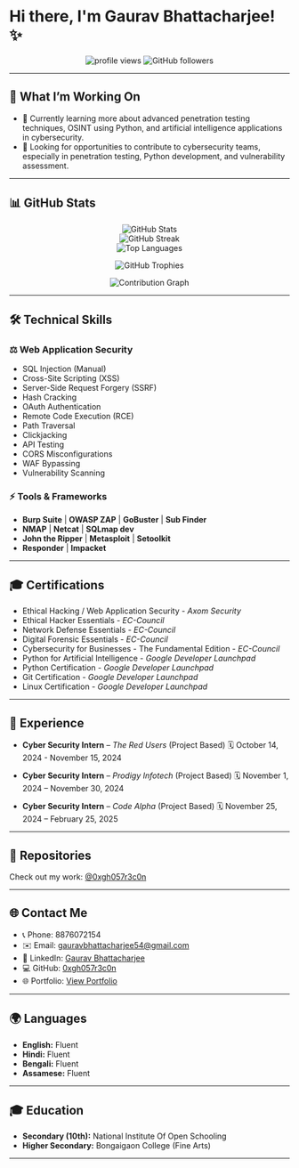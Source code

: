 # Hi there, I'm Gaurav Bhattacharjee! ✨

<p align="center">
  <img src="https://komarev.com/ghpvc/?username=0xgh057r3c0n&label=Profile%20views&color=0e75b6&style=flat" alt="profile views"/>
  <img src="https://img.shields.io/github/followers/0xgh057r3c0n?label=Followers&style=social" alt="GitHub followers"/>
</p>

---

## 🚀 What I’m Working On

* 🌱 Currently learning more about advanced penetration testing techniques, OSINT using Python, and artificial intelligence applications in cybersecurity.
* 🔭 Looking for opportunities to contribute to cybersecurity teams, especially in penetration testing, Python development, and vulnerability assessment.

---

## 📊 GitHub Stats

<p align="center">
  <img src="https://github-readme-stats.vercel.app/api?username=0xgh057r3c0n&show_icons=true&theme=radical" alt="GitHub Stats"/>
  <br>
  <img src="https://github-readme-streak-stats.herokuapp.com/?user=0xgh057r3c0n&theme=radical" alt="GitHub Streak"/>
  <br>
  <img src="https://github-readme-stats.vercel.app/api/top-langs/?username=0xgh057r3c0n&layout=compact&theme=radical" alt="Top Languages"/>
</p>

<p align="center">
  <img src="https://github-profile-trophy.vercel.app/?username=0xgh057r3c0n&theme=dracula" alt="GitHub Trophies"/>
</p>

<p align="center">
  <img src="https://github-readme-activity-graph.cyclic.app/graph?username=0xgh057r3c0n&theme=dracula" alt="Contribution Graph"/>
</p>

---

## 🛠️ Technical Skills

### ⚖️ Web Application Security

* SQL Injection (Manual)
* Cross-Site Scripting (XSS)
* Server-Side Request Forgery (SSRF)
* Hash Cracking
* OAuth Authentication
* Remote Code Execution (RCE)
* Path Traversal
* Clickjacking
* API Testing
* CORS Misconfigurations
* WAF Bypassing
* Vulnerability Scanning

### ⚡ Tools & Frameworks

* **Burp Suite** | **OWASP ZAP** | **GoBuster** | **Sub Finder**
* **NMAP** | **Netcat** | **SQLmap dev**
* **John the Ripper** | **Metasploit** | **Setoolkit**
* **Responder** | **Impacket**

---

## 🎓 Certifications

* Ethical Hacking / Web Application Security - *Axom Security*
* Ethical Hacker Essentials - *EC-Council*
* Network Defense Essentials - *EC-Council*
* Digital Forensic Essentials - *EC-Council*
* Cybersecurity for Businesses - The Fundamental Edition - *EC-Council*
* Python for Artificial Intelligence - *Google Developer Launchpad*
* Python Certification - *Google Developer Launchpad*
* Git Certification - *Google Developer Launchpad*
* Linux Certification - *Google Developer Launchpad*

---

## 💼 Experience

* **Cyber Security Intern** – *The Red Users* (Project Based)
  🗓 October 14, 2024 - November 15, 2024

* **Cyber Security Intern** – *Prodigy Infotech* (Project Based)
  🗓 November 1, 2024 – November 30, 2024

* **Cyber Security Intern** – *Code Alpha* (Project Based)
  🗓 November 25, 2024 – February 25, 2025

---

## 🔗 Repositories

Check out my work: [@0xgh057r3c0n](https://github.com/0xgh057r3c0n?tab=repositories)

---

## 🌐 Contact Me

* 📞 Phone: 8876072154
* ✉️ Email: [gauravbhattacharjee54@gmail.com](mailto:gauravbhattacharjee54@gmail.com)
* 🔗 LinkedIn: [Gaurav Bhattacharjee](https://www.linkedin.com/in/gaurav-bhattacharjee/)
* 💻 GitHub: [0xgh057r3c0n](https://github.com/0xgh057r3c0n/)
* 🌐 Portfolio: [View Portfolio](https://0xgh057r3c0n.github.io/portfolio/)

---

## 🌍 Languages

* **English:** Fluent
* **Hindi:** Fluent
* **Bengali:** Fluent
* **Assamese:** Fluent

---

## 🎓 Education

* **Secondary (10th):** National Institute Of Open Schooling
* **Higher Secondary:** Bongaigaon College (Fine Arts)

---
